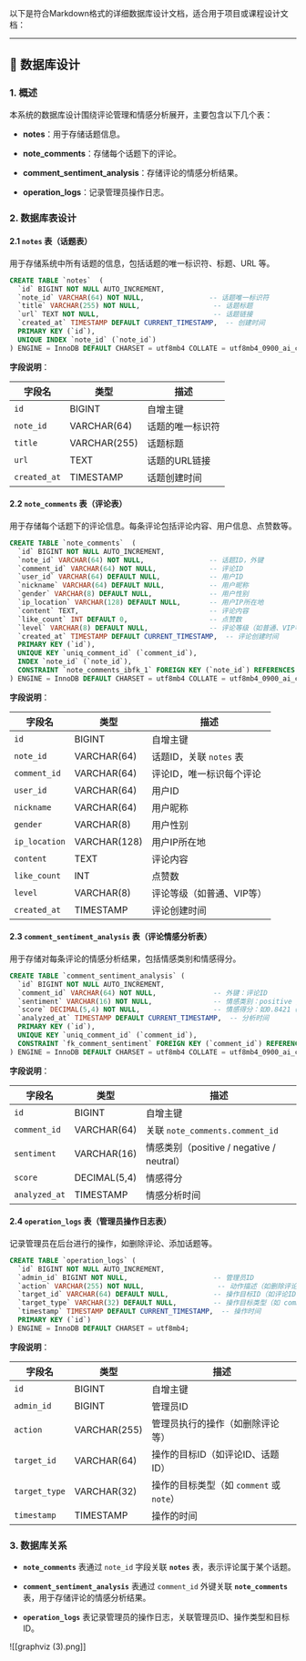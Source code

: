 以下是符合Markdown格式的详细数据库设计文档，适合用于项目或课程设计文档：

---

## 📂 数据库设计

### 1. 概述

本系统的数据库设计围绕评论管理和情感分析展开，主要包含以下几个表：

- **notes**：用于存储话题信息。
    
- **note_comments**：存储每个话题下的评论。
    
- **comment_sentiment_analysis**：存储评论的情感分析结果。
    
- **operation_logs**：记录管理员操作日志。
    

### 2. 数据库表设计

#### 2.1 `notes` 表（话题表）

用于存储系统中所有话题的信息，包括话题的唯一标识符、标题、URL 等。

```sql
CREATE TABLE `notes`  (
  `id` BIGINT NOT NULL AUTO_INCREMENT,
  `note_id` VARCHAR(64) NOT NULL,                -- 话题唯一标识符
  `title` VARCHAR(255) NOT NULL,                  -- 话题标题
  `url` TEXT NOT NULL,                            -- 话题链接
  `created_at` TIMESTAMP DEFAULT CURRENT_TIMESTAMP,  -- 创建时间
  PRIMARY KEY (`id`),
  UNIQUE INDEX `note_id` (`note_id`)
) ENGINE = InnoDB DEFAULT CHARSET = utf8mb4 COLLATE = utf8mb4_0900_ai_ci;
```

**字段说明**：

|字段名|类型|描述|
|---|---|---|
|`id`|BIGINT|自增主键|
|`note_id`|VARCHAR(64)|话题的唯一标识符|
|`title`|VARCHAR(255)|话题标题|
|`url`|TEXT|话题的URL链接|
|`created_at`|TIMESTAMP|话题创建时间|

#### 2.2 `note_comments` 表（评论表）

用于存储每个话题下的评论信息。每条评论包括评论内容、用户信息、点赞数等。

```sql
CREATE TABLE `note_comments`  (
  `id` BIGINT NOT NULL AUTO_INCREMENT,
  `note_id` VARCHAR(64) NOT NULL,                -- 话题ID，外键
  `comment_id` VARCHAR(64) NOT NULL,             -- 评论ID
  `user_id` VARCHAR(64) DEFAULT NULL,            -- 用户ID
  `nickname` VARCHAR(64) DEFAULT NULL,           -- 用户昵称
  `gender` VARCHAR(8) DEFAULT NULL,              -- 用户性别
  `ip_location` VARCHAR(128) DEFAULT NULL,       -- 用户IP所在地
  `content` TEXT,                                -- 评论内容
  `like_count` INT DEFAULT 0,                    -- 点赞数
  `level` VARCHAR(8) DEFAULT NULL,               -- 评论等级（如普通、VIP等）
  `created_at` TIMESTAMP DEFAULT CURRENT_TIMESTAMP,  -- 评论创建时间
  PRIMARY KEY (`id`),
  UNIQUE KEY `uniq_comment_id` (`comment_id`),
  INDEX `note_id` (`note_id`),
  CONSTRAINT `note_comments_ibfk_1` FOREIGN KEY (`note_id`) REFERENCES `notes` (`note_id`) ON DELETE CASCADE
) ENGINE = InnoDB DEFAULT CHARSET = utf8mb4 COLLATE = utf8mb4_0900_ai_ci;
```

**字段说明**：

|字段名|类型|描述|
|---|---|---|
|`id`|BIGINT|自增主键|
|`note_id`|VARCHAR(64)|话题ID，关联 `notes` 表|
|`comment_id`|VARCHAR(64)|评论ID，唯一标识每个评论|
|`user_id`|VARCHAR(64)|用户ID|
|`nickname`|VARCHAR(64)|用户昵称|
|`gender`|VARCHAR(8)|用户性别|
|`ip_location`|VARCHAR(128)|用户IP所在地|
|`content`|TEXT|评论内容|
|`like_count`|INT|点赞数|
|`level`|VARCHAR(8)|评论等级（如普通、VIP等）|
|`created_at`|TIMESTAMP|评论创建时间|

#### 2.3 `comment_sentiment_analysis` 表（评论情感分析表）

用于存储对每条评论的情感分析结果，包括情感类别和情感得分。

```sql
CREATE TABLE `comment_sentiment_analysis` (
  `id` BIGINT NOT NULL AUTO_INCREMENT,
  `comment_id` VARCHAR(64) NOT NULL,              -- 外键：评论ID
  `sentiment` VARCHAR(16) NOT NULL,               -- 情感类别：positive / negative / neutral
  `score` DECIMAL(5,4) NOT NULL,                  -- 情感得分：如0.8421（置信度）
  `analyzed_at` TIMESTAMP DEFAULT CURRENT_TIMESTAMP,  -- 分析时间
  PRIMARY KEY (`id`),
  UNIQUE KEY `uniq_comment_id` (`comment_id`),
  CONSTRAINT `fk_comment_sentiment` FOREIGN KEY (`comment_id`) REFERENCES `note_comments` (`comment_id`) ON DELETE CASCADE
) ENGINE = InnoDB DEFAULT CHARSET = utf8mb4 COLLATE = utf8mb4_0900_ai_ci;
```

**字段说明**：

|字段名|类型|描述|
|---|---|---|
|`id`|BIGINT|自增主键|
|`comment_id`|VARCHAR(64)|关联 `note_comments.comment_id`|
|`sentiment`|VARCHAR(16)|情感类别（positive / negative / neutral）|
|`score`|DECIMAL(5,4)|情感得分|
|`analyzed_at`|TIMESTAMP|情感分析时间|

#### 2.4 `operation_logs` 表（管理员操作日志表）

记录管理员在后台进行的操作，如删除评论、添加话题等。

```sql
CREATE TABLE `operation_logs` (
  `id` BIGINT NOT NULL AUTO_INCREMENT,
  `admin_id` BIGINT NOT NULL,                     -- 管理员ID
  `action` VARCHAR(255) NOT NULL,                  -- 动作描述（如删除评论、添加话题等）
  `target_id` VARCHAR(64) DEFAULT NULL,           -- 操作目标ID（如评论ID或话题ID）
  `target_type` VARCHAR(32) DEFAULT NULL,         -- 操作目标类型（如 comment 或 note）
  `timestamp` TIMESTAMP DEFAULT CURRENT_TIMESTAMP,  -- 操作时间
  PRIMARY KEY (`id`)
) ENGINE = InnoDB DEFAULT CHARSET = utf8mb4;
```

**字段说明**：

|字段名|类型|描述|
|---|---|---|
|`id`|BIGINT|自增主键|
|`admin_id`|BIGINT|管理员ID|
|`action`|VARCHAR(255)|管理员执行的操作（如删除评论等）|
|`target_id`|VARCHAR(64)|操作的目标ID（如评论ID、话题ID）|
|`target_type`|VARCHAR(32)|操作的目标类型（如 `comment` 或 `note`）|
|`timestamp`|TIMESTAMP|操作的时间|

### 3. 数据库关系

- **`note_comments`** 表通过 `note_id` 字段关联 **`notes`** 表，表示评论属于某个话题。
    
- **`comment_sentiment_analysis`** 表通过 `comment_id` 外键关联 **`note_comments`** 表，用于存储评论的情感分析结果。
    
- **`operation_logs`** 表记录管理员的操作日志，关联管理员ID、操作类型和目标ID。
    


![[graphviz (3).png]]
